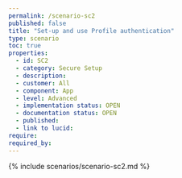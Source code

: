 ```yaml
---
permalink: /scenario-sc2
published: false
title: "Set-up and use Profile authentication"
type: scenario
toc: true
properties:
  - id: SC2
  - category: Secure Setup
  - description:
  - customer: All
  - component: App
  - level: Advanced
  - implementation status: OPEN
  - documentation status: OPEN
  - published:
  - link to lucid:
require:
required_by:
---
```


{% include scenarios/scenario-sc2.md %}

